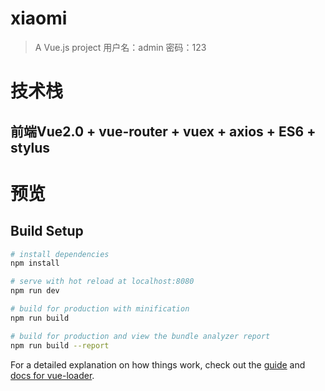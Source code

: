 # xiaomi

> A Vue.js project 用户名：admin 密码：123

# 技术栈

## 前端Vue2.0 + vue-router + vuex + axios + ES6 + stylus

# 预览

## Build Setup

``` bash
# install dependencies
npm install

# serve with hot reload at localhost:8080
npm run dev

# build for production with minification
npm run build

# build for production and view the bundle analyzer report
npm run build --report
```

For a detailed explanation on how things work, check out the [guide](http://vuejs-templates.github.io/webpack/) and [docs for vue-loader](http://vuejs.github.io/vue-loader).
